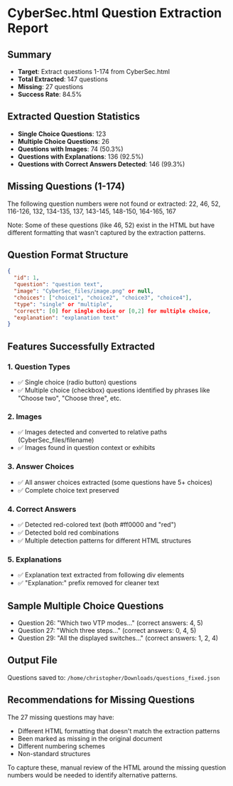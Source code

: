 # CyberSec.html Question Extraction Report

## Summary
- **Target**: Extract questions 1-174 from CyberSec.html
- **Total Extracted**: 147 questions 
- **Missing**: 27 questions
- **Success Rate**: 84.5%

## Extracted Question Statistics
- **Single Choice Questions**: 123
- **Multiple Choice Questions**: 26
- **Questions with Images**: 74 (50.3%)
- **Questions with Explanations**: 136 (92.5%)
- **Questions with Correct Answers Detected**: 146 (99.3%)

## Missing Questions (1-174)
The following question numbers were not found or extracted:
22, 46, 52, 116-126, 132, 134-135, 137, 143-145, 148-150, 164-165, 167

Note: Some of these questions (like 46, 52) exist in the HTML but have different formatting that wasn't captured by the extraction patterns.

## Question Format Structure
```json
{
  "id": 1,
  "question": "question text",
  "image": "CyberSec_files/image.png" or null,
  "choices": ["choice1", "choice2", "choice3", "choice4"],
  "type": "single" or "multiple",
  "correct": [0] for single choice or [0,2] for multiple choice,
  "explanation": "explanation text"
}
```

## Features Successfully Extracted

### 1. Question Types
- ✅ Single choice (radio button) questions
- ✅ Multiple choice (checkbox) questions identified by phrases like "Choose two", "Choose three", etc.

### 2. Images
- ✅ Images detected and converted to relative paths (CyberSec_files/filename)
- ✅ Images found in question context or exhibits

### 3. Answer Choices
- ✅ All answer choices extracted (some questions have 5+ choices)
- ✅ Complete choice text preserved

### 4. Correct Answers
- ✅ Detected red-colored text (both #ff0000 and "red")
- ✅ Detected bold red combinations
- ✅ Multiple detection patterns for different HTML structures

### 5. Explanations
- ✅ Explanation text extracted from following div elements
- ✅ "Explanation:" prefix removed for cleaner text

## Sample Multiple Choice Questions
- Question 26: "Which two VTP modes..." (correct answers: 4, 5)
- Question 27: "Which three steps..." (correct answers: 0, 4, 5) 
- Question 29: "All the displayed switches..." (correct answers: 1, 2, 4)

## Output File
Questions saved to: `/home/christopher/Downloads/questions_fixed.json`

## Recommendations for Missing Questions
The 27 missing questions may have:
- Different HTML formatting that doesn't match the extraction patterns
- Been marked as missing in the original document
- Different numbering schemes
- Non-standard structures

To capture these, manual review of the HTML around the missing question numbers would be needed to identify alternative patterns.